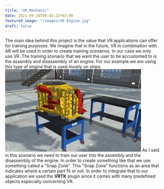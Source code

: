 ```yaml
---
title: "VR_Mechanic"
date: 2021-09-20T08:42:22+03:00
featured_image: "/images/VR Engine.jpg"
draft: false
---
```


The main idea behind this project is the value that VR applications can offer for training purposes. We imagine that in the future, VR in combination with AR will be used in order to create training scenarios.
In our case we only use VR. The training scenario that we want the user to be accustomed to is the assembly and disassembly of an engine. For our example we are using this type of engine that is used mostly on
ships.
![alt text](https://raw.githubusercontent.com/petrosKon/Kontrazis/master/static/images/VR%20Engine.JPG)
As I said in this scenario we need to train our user into the assembly and the disassembly of the engine. In order to create something like that we use something called a "Snap Zone". This "Snap Zone" functions 
as an area that indicates where a certain part fit or not. In order to integrate that to our application we used the **VRTK** plugin since it comes with many predefined objects especially concerning VR.